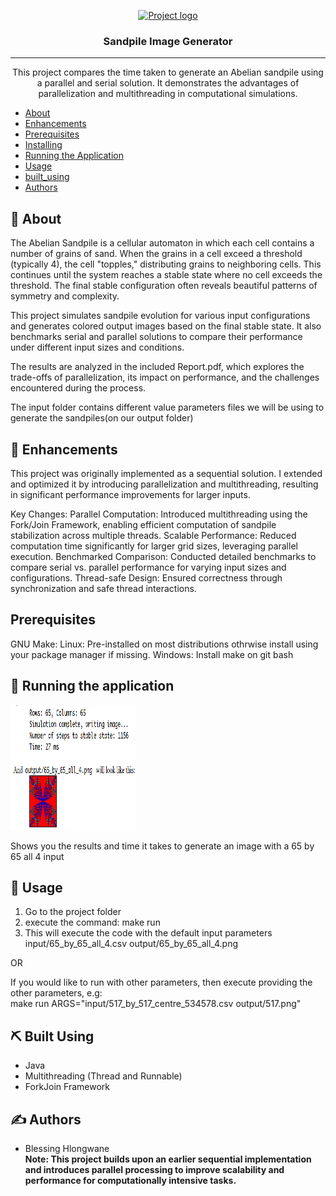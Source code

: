 <p align="center">
  <a href="" rel="noopener">
 <img width=200px height=200px src="https://i.imgur.com/6wj0hh6.jpg" alt="Project logo"></a>
</p>

<h3 align="center">Sandpile Image Generator</h3>


---

<p align="center">This project compares the time taken to generate an Abelian sandpile using a parallel and serial solution. It demonstrates the advantages of parallelization and multithreading in computational simulations. <br> </p>


- [About](#about)
- [Enhancements](#enhancements)
- [Prerequisites](#prerequisites)
- [Installing](#installing)
- [Running the Application](#tests)
- [Usage](#usage)
- [built_using](#built_using)
- [Authors](#authors)


## 🧐 About <a name = "about"></a>
The Abelian Sandpile is a cellular automaton in which each cell contains a number of grains of sand. When the grains in a cell exceed a threshold (typically 4), the cell "topples," distributing grains to neighboring cells. This continues until the system reaches a stable state where no cell exceeds the threshold. The final stable configuration often reveals beautiful patterns of symmetry and complexity.

This project simulates sandpile evolution for various input configurations and generates colored output images based on the final stable state. It also benchmarks serial and parallel solutions to compare their performance under different input sizes and conditions.

The results are analyzed in the included Report.pdf, which explores the trade-offs of parallelization, its impact on performance, and the challenges encountered during the process.

The input folder contains different value parameters files we will be using to generate the sandpiles(on our output folder)

## 🔄 Enhancements <a name = "enhancements"></a>
This project was originally implemented as a sequential solution. I extended and optimized it by introducing parallelization and multithreading, resulting in significant performance improvements for larger inputs.

Key Changes:
Parallel Computation: Introduced multithreading using the Fork/Join Framework, enabling efficient computation of sandpile stabilization across multiple threads.
Scalable Performance: Reduced computation time significantly for larger grid sizes, leveraging parallel execution.
Benchmarked Comparison: Conducted detailed benchmarks to compare serial vs. parallel performance for varying input sizes and configurations.
Thread-safe Design: Ensured correctness through synchronization and safe thread interactions.

## Prerequisites <a name = "prerequisites"></a>

GNU Make:
Linux: Pre-installed on most distributions othrwise install using your package manager if missing.
Windows: Install make on git bash 


## 🔧 Running the application <a name = "tests"></a>

<img width=200px height=200px src="screenshot.png">

Shows you the results and time it takes to generate an image with a 65 by 65 all 4 input


## 🎈 Usage <a name="usage"></a>

1. Go to the project folder
2. execute the command: make run
3. This will execute the code with the default input parameters input/65_by_65_all_4.csv output/65_by_65_all_4.png

OR 

If you would like to run with other parameters, then execute providing the other parameters, e.g:<br>
make run ARGS="input/517_by_517_centre_534578.csv output/517.png"

## ⛏️ Built Using <a name = "built_using"></a>

- Java
- Multithreading (Thread and Runnable)
- ForkJoin Framework

## ✍️ Authors <a name = "authors"></a>

- Blessing Hlongwane<br>
<b>Note:<b> This project builds upon an earlier sequential implementation and introduces parallel processing to improve scalability and performance for computationally intensive tasks.

